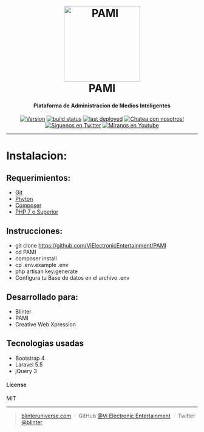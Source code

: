 <h1 align="center">
  <br>
  <a href="http://www.blinteruniverse.com/pami/"><img src="http://www.blinteruniverse.com/wp-content/uploads/2017/11/AlphaPAMI.png" alt="PAMI" width="200"></a>
  <br>
  PAMI
  <br>
</h1>
<h4 align="center">Plataforma de Administracion de Medios Inteligentes</h4>
<p align="center">
  <a href="https://github.com/ViElectronicEntertainment/PAMI/releases">
  <img src="https://img.shields.io/badge/Version-0.0.1.8-yellow.svg?style=for-the-badge" alt="Version"></a>
  <a href="https://github.com/ViElectronicEntertainment/PAMI/issues">
  <img src="https://img.shields.io/badge/buildstatus-production-yellow.svg?style=for-the-badge" alt="build status"></a>
  <a href="https://facebook.com/BlinterUniverse/">
  <img src="https://img.shields.io/badge/Facebook-Like-blue.svg?style=for-the-badge" alt="last deployed"></a>
  <a href="https://discord.gg/34DYauN">
  <img src="https://img.shields.io/badge/Discord-Chat-blue.svg?style=for-the-badge" alt="Chatea con nosotros!"></a>
  <a href="https://twitter.com/BlinterUniverse">
  <img src="https://img.shields.io/badge/Twitter-Seguir-blue.svg?style=for-the-badge" alt="Siguenos en Twitter"></a>
  <a href="https://www.youtube.com/channel/UCji0rxIuB2g9P6c1xCF9FZQ">
  <img src="https://img.shields.io/badge/YouTube-Ver-red.svg?style=for-the-badge" alt="Miranos en Youtube"></a>
</p>

---

# Instalacion:

## Requerimientos:

* <a href="https://git-scm.com">Git</a>
* <a href="https://www.python.org/downloads/">Phyton</a>
* <a href="https://getcomposer.org/download/">Composer</a>
* <a href="https://secure.php.net/downloads.php/">PHP 7 o Superior</a>

## Instrucciones:

* git clone https://github.com/ViElectronicEntertainment/PAMI
* cd PAMI
* composer install
* cp .env.example .env
* php artisan key:generate
* Configura tu Base de datos en el archivo .env

## Desarrollado para:

* Blinter
* PAMI
* Creative Web Xpression

## Tecnologias usadas

* Bootstrap 4
* Laravel 5.5
* jQuery 3

#### License

MIT

---

> [blinteruniverse.com](https://www.blinteruniverse.com) &nbsp;&middot;&nbsp;
> GitHub [@Vi Electronic Entertainment](https://github.com/ViElectronicEntertainment) &nbsp;&middot;&nbsp;
> Twitter [@blinter](https://twitter.com/blinteruniverse)